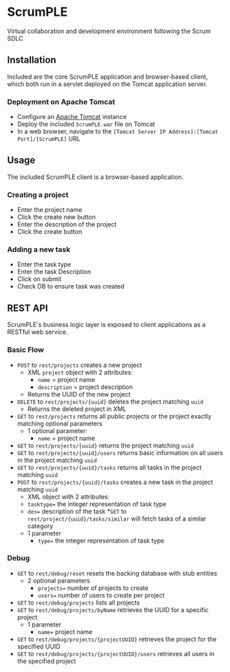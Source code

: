 # ScrumPLE
Virtual collaboration and development environment following the Scrum SDLC

## Installation
Included are the core ScrumPLE application and browser-based client, which both run in a servlet deployed on the Tomcat application server.
### Deployment on Apache Tomcat
* Configure an [Apache Tomcat](http://tomcat.apache.org/) instance
* Deploy the included `ScrumPLE.war` file on Tomcat
* In a web browser, navigate to the `[Tomcat Server IP Address]:[Tomcat Port]/[ScrumPLE]` URL

## Usage
The included ScrumPLE client is a browser-based application.
### Creating a project
* Enter the project name
* Click the create new button
* Enter the description of the project
* Click the create button
### Adding a new task
* Enter the task type
* Enter the task Description
* Click on submit
* Check DB to ensure task was created
## REST API
ScrumPLE's business logic layer is exposed to client applications as a RESTful web service.
### Basic Flow
* `POST` to `rest/projects` creates a new project
	* XML `project` object with 2 attributes:
		* `name` = project name
		* `description` = project description
	* Returns the UUID of the new project
* `DELETE` to `rest/projects/{uuid}` deletes the project matching `uuid`
	* Returns the deleted project in XML
* `GET` to `rest/projects` returns all public projects or the project exactly matching optional parameters
	* 1 optional parameter:
		* `name` = project name
* `GET` to `rest/projects/{uuid}` returns the project matching `uuid`
* `GET` to `rest/projects/{uuid}/users` returns basic information on all users in the project matching `uuid`
* `GET` to `rest/projects/{uuid}/tasks` returns all tasks in the project matching `uuid`
* `POST` to `rest/projects/{uuid}/tasks` creates a new task in the project matching `uuid`
	* XML object with 2 attributes:
  	 * `tasktype=` the integer representation of task type
  	 * `des=` description of the task
*`GET` to `rest/project/{uuid}/tasks/similar` will fetch tasks of a similar category
  * 1 parameter
    * `type=` the integer representation of task type
### Debug
* `GET` to `rest/debug/reset` resets the backing database with stub entities
  * 2 optional parameters
    * `projects=` number of projects to create
    * `users=` number of users to create per project
* `GET` to `rest/debug/projects` lists all projects
* `GET` to `rest/debug/projects/byName` retrieves the UUID for a specific project
  * 1 parameter
    * `name=` project name
* `GET` to `rest/debug/projects/{projectUUID}` retrieves the project for the specified UUID
* `GET` to `rest/debug/projects/{projectUUID}/users` retrieves all users in the specified project
  

